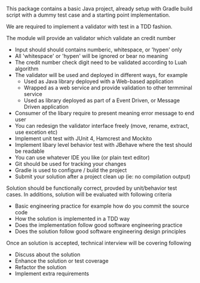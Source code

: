 This package contains a basic Java project, already setup with Gradle build script with a dummy test case and a starting point implementation.

We are required to implement a validator with test in a TDD fashion.

The module will provide an validator which validate an credit number
- Input should should contains numberic, whitespace, or 'hypen' only
- All 'whitespace' or 'hypen' will be ignored or bear no meaning
- The credit number check digit need to be validated according to Luah algorithm
- The validator will be used and deployed in different ways, for example
    - Used as Java library deployed with a Web-based application
    - Wrapped as a web service and provide validation to other termminal service
    - Used as library deployed as part of a Event Driven, or Message Driven application
- Consumer of the libary require to present meaning error message to end user
- You can redesign the validator interface freely (move, rename, extract, use excetion etc)
- Implement unit test with JUnit 4, Hamcrest and Mockito
- Implement libary level behavior test with JBehave where the test should be readable
- You can use whatever IDE you like (or plain text editor)
- Git should be used for tracking your changes 
- Gradle is used to configure / build the project
- Submit your solution after a project clean up (ie: no compilation output)


Solution should be functionally correct, provded by unit/behavior test cases.
In additions, solution will be evaluated with following criteria
- Basic engineering practice for example how do you commit the source code
- How the solution is implemented in a TDD way
- Does the implementation follow good software engineering practice
- Does the solution follow good software engineering design principles


Once an solution is accepted, technical interview will be covering following
- Discuss about the solution
- Enhance the solution or test coverage
- Refactor the solution
- Implement extra requirements
